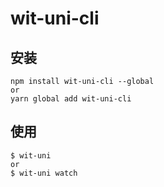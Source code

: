 # wit-uni-cli

## 安装
```
npm install wit-uni-cli --global
or
yarn global add wit-uni-cli
```

## 使用

```
$ wit-uni
or
$ wit-uni watch
```
